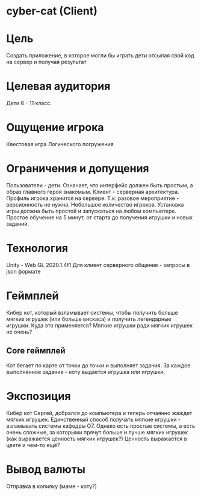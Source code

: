 # cyber-cat (Client)
# Цель
Создать приложение, в которое могли бы играть дети отсылая свой код на сервер и получая результат

# Целевая аудитория
Дети 6 - 11 класс.

# Ощущение игрока
Квестовая игра
Логического погружения

# Ограничения и допущения
Пользователи - дети. Означает, что интерфейс должен быть простым, а образ главного героя знакомым.
Клиент - серверная архитектура. Профиль игрока хранится на сервере.
Т.к. разовое мероприятие - версионность не нужна.
Небольшое количество игроков.
Установка игры должна быть простой и запускаться на любом компьютере.
Простое обучение на 5 минут, от старта до получения игрушки и новых заданий.

# Технология
Unity - Web GL 2020.1.4f1
Для клиент серверного общение - запросы в json формате

# Геймплей
Кибер кот, который взламывает системы, чтобы получить больше мягких игрушек (или больше вискаса) и получить легендарные игрушки.
Куда это применяется? Мягкие игрушки ради мягких игрушек не очень?

## Core геймплей
Кот бегает по карте от точки до точки и выполняет задания.
За каждое выполненное задание - коту выдается игрушка или игрушки.

# Экспозиция
Кибер кот Сергей, добрался до компьютера и теперь отчаянно жаждет мягких игрушек.
Единственный способ получать мягкие игрушки - взламывать системы кафедры О7.
Однако есть простые системы, а есть очень сложные, за которыми прячут больше и лучше мягких игрушек (как выражается ценность мягких игрушек?)
Ценность выражается в цвете и чем-то ещё?

# Вывод валюты
Отправка в копилку (маме - коту?)

